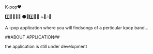   K-pop♥

7️⃣👨‍🎤🎤🎶 
⚫🎀4️⃣👩‍🎤
🔝🤩🎶💽

A -pop application where you will findsongs of a perticular kpop band...

##ABOUT APPLICATION##

the application is still under development

